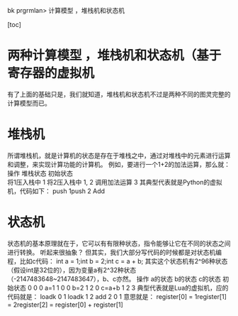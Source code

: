 bk prgrmlan> 计算模型  ，堆栈机和状态机



[toc]

# 两种计算模型  ，堆栈机和状态机（基于寄存器的虚拟机
有了上面的基础只是，我们就知道，堆栈机和状态机不过是两种不同的图灵完整的计算模型而已。
# 堆栈机
所谓堆栈机，就是计算机的状态是存在于堆栈之中，通过对堆栈中的元素进行运算和调整，来实现计算功能的计算机。 
例如，要进行一个1+2的加法运算，那么就：
操作	堆栈状态
初始状态	 
将1压入栈中	1
将2压入栈中	1, 2
调用加法运算	3
其典型代表就是Python的虚拟机，代码如下：
push 1push 2
Add

 

# 状态机
状态机的基本原理就在于，它可以有有限种状态，指令能够让它在不同的状态之间进行转换。 
听起来很抽象？ 
但其实，我们大部分写代码的时候都是对状态机编程，比如c代码：
int a = 1;int b = 2;int c = a + b;
其实这个状态机有2^96种状态（假设int是32位的），因为变量a有2^32种状态（-2147483648~2147483647），b、c亦然。
操作	a的状态	b的状态	c的状态
初始状态	0	0	0
a=1	1	0	0
b=2	1	2	0
c=a+b	1	2	3
典型代表就是Lua的虚拟机，应的代码就是：
loadk 0 1
loadk 1 2
add 2 0 1
意思就是：
register[0] = 1register[1] = 2register[2] = register[0] + register[1]